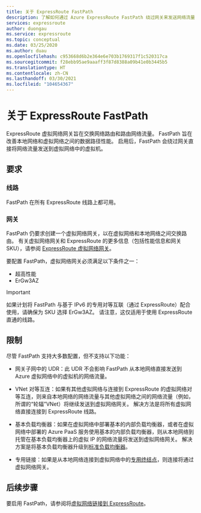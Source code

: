 ```yaml
---
title: 关于 ExpressRoute FastPath
description: 了解如何通过 Azure ExpressRoute FastPath 绕过网关来发送网络流量
services: expressroute
author: duongau
ms.service: expressroute
ms.topic: conceptual
ms.date: 03/25/2020
ms.author: duau
ms.openlocfilehash: c953668d6b2e364e6e703b1769317f1c520317ca
ms.sourcegitcommit: f28ebb95ae9aaaff3f87d8388a09b41e0b3445b5
ms.translationtype: HT
ms.contentlocale: zh-CN
ms.lasthandoff: 03/30/2021
ms.locfileid: "104654367"
---
```

# <a name="about-expressroute-fastpath"></a>关于 ExpressRoute FastPath

ExpressRoute 虚拟网络网关旨在交换网络路由和路由网络流量。 FastPath 旨在改善本地网络和虚拟网络之间的数据路径性能。 启用后，FastPath 会绕过网关直接将网络流量发送到虚拟网络中的虚拟机。

## <a name="requirements"></a>要求

### <a name="circuits"></a>线路

FastPath 在所有 ExpressRoute 线路上都可用。

### <a name="gateways"></a>网关

FastPath 仍要求创建一个虚拟网络网关，以在虚拟网络和本地网络之间交换路由。 有关虚拟网络网关和 ExpressRoute 的更多信息（包括性能信息和网关 SKU），请参阅 [ExpressRoute 虚拟网络网关](expressroute-about-virtual-network-gateways.md)。

要配置 FastPath，虚拟网络网关必须满足以下条件之一：

* 超高性能
* ErGw3AZ

> [!IMPORTANT]
> 如果计划将 FastPath 与基于 IPv6 的专用对等互联（通过 ExpressRoute）配合使用，请确保为 SKU 选择 ErGw3AZ。 请注意，这仅适用于使用 ExpressRoute 直通的线路。
> 
>

## <a name="limitations"></a>限制

尽管 FastPath 支持大多数配置，但不支持以下功能：

* 网关子网中的 UDR：此 UDR 不会影响 FastPath 从本地网络直接发送到 Azure 虚拟网络中的虚拟机的网络流量。 

* VNet 对等互连：如果有其他虚拟网络与连接到 ExpressRoute 的虚拟网络对等互连，则来自本地网络的网络流量与其他虚拟网络之间的网络流量（例如，所谓的“轮辐”VNet）将继续发送到虚拟网络网关。 解决方法是将所有虚拟网络直接连接到 ExpressRoute 线路。

* 基本负载均衡器：如果在虚拟网络中部署基本的内部负载均衡器，或者在虚拟网络中部署的 Azure PaaS 服务使用基本的内部负载均衡器，则从本地网络到托管在基本负载均衡器上的虚拟 IP 的网络流量将发送到虚拟网络网关。 解决方案是将基本负载均衡器升级到[标准负载均衡器](../load-balancer/load-balancer-overview.md)。

* 专用链接：如果是从本地网络连接到虚拟网络中的[专用终结点](../private-link/private-link-overview.md)，则连接将通过虚拟网络网关。
 
## <a name="next-steps"></a>后续步骤

要启用 FastPath，请参阅将[虚拟网络链接到 ExpressRoute](expressroute-howto-linkvnet-arm.md#configure-expressroute-fastpath)。
